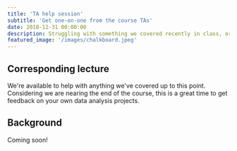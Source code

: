 ```yaml
---
title: 'TA help session'
subtitle: 'Get one-on-one from the course TAs'
date: 2018-12-31 00:00:00
description: Struggling with something we covered recently in class, or do you want to discuss some of your own RNA-seq data?  Then drop in for hand-on help from one of our amazing Teaching Assistants!
featured_image: '/images/chalkboard.jpeg'
---
```


##  Corresponding lecture

We're available to help with anything we've covered up to this point.  Considering we are nearing the end of the course, this is a great time to get feedback on your own data analysis projects.

## Background

Coming soon!